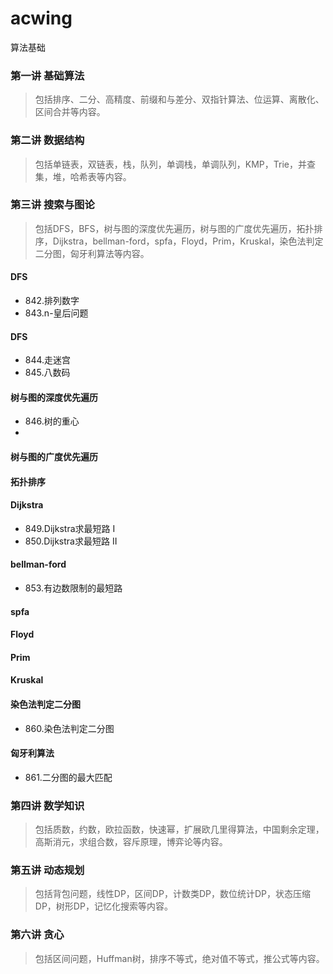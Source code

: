 # acwing
算法基础

### 第一讲 基础算法
> 包括排序、二分、高精度、前缀和与差分、双指针算法、位运算、离散化、区间合并等内容。

### 第二讲 数据结构
> 包括单链表，双链表，栈，队列，单调栈，单调队列，KMP，Trie，并查集，堆，哈希表等内容。

### 第三讲 搜索与图论
> 包括DFS，BFS，树与图的深度优先遍历，树与图的广度优先遍历，拓扑排序，Dijkstra，bellman-ford，spfa，Floyd，Prim，Kruskal，染色法判定二分图，匈牙利算法等内容。

#### DFS
* 842.排列数字
* 843.n-皇后问题
#### DFS
* 844.走迷宫
* 845.八数码
#### 树与图的深度优先遍历
* 846.树的重心
* 

#### 树与图的广度优先遍历


#### 拓扑排序


#### Dijkstra
* 849.Dijkstra求最短路 I
* 850.Dijkstra求最短路 II

#### bellman-ford
* 853.有边数限制的最短路

#### spfa

#### Floyd

#### Prim
#### Kruskal
#### 染色法判定二分图
* 860.染色法判定二分图

#### 匈牙利算法
* 861.二分图的最大匹配


### 第四讲 数学知识
> 包括质数，约数，欧拉函数，快速幂，扩展欧几里得算法，中国剩余定理，高斯消元，求组合数，容斥原理，博弈论等内容。

### 第五讲 动态规划
> 包括背包问题，线性DP，区间DP，计数类DP，数位统计DP，状态压缩DP，树形DP，记忆化搜索等内容。

### 第六讲 贪心
> 包括区间问题，Huffman树，排序不等式，绝对值不等式，推公式等内容。
